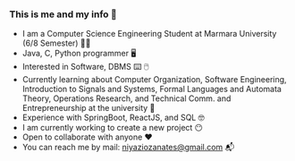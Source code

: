 ### This is me and my info :crossed_fingers:

- I am a Computer Science Engineering Student at Marmara University (6/8 Semester) :student:
- Java, C, Python programmer :desktop_computer:
- Interested in Software, DBMS :keyboard: :computer_mouse:
- Currently learning about Computer Organization, Software Engineering, Introduction to Signals and Systems, Formal Languages and Automata Theory, Operations Research, and Technical Comm. and Entrepreneurship at the university :open_book:
- Experience with SpringBoot, ReactJS, and SQL 🤓
- I am currently working to create a new project :no_mouth:
- Open to collaborate with anyone :hearts:
- You can reach me by mail: niyaziozanates@gmail.com 📬

